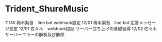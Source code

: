 # Trident_ShureMusic
11/30 梅木梨音　line bot webhook設定
12/01 梅木梨音　line bot 応答メッセージ設定
12/01 佐々木　webhook認証 サーバー立ち上げの基礎習得
12/02 佐々木　サーバーエラーの解析及び解除